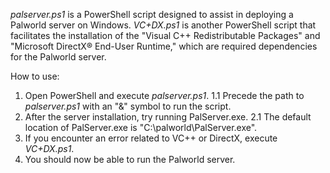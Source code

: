 *palserver.ps1* is a PowerShell script designed to assist in deploying a Palworld server on Windows. 
*VC+DX.ps1* is another PowerShell script that facilitates the installation of the "Visual C++ Redistributable Packages" and "Microsoft DirectX® End-User Runtime," which are required dependencies for the Palworld server.

How to use:
1. Open PowerShell and execute *palserver.ps1*.
   1.1 Precede the path to *palserver.ps1* with an "&" symbol to run the script.
2. After the server installation, try running PalServer.exe.
   2.1 The default location of PalServer.exe is "C:\palworld\PalServer.exe".
3. If you encounter an error related to VC++ or DirectX, execute *VC+DX.ps1*.
4. You should now be able to run the Palworld server.
